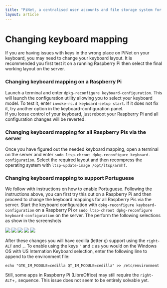 ```yaml
---
title: "PiNet, a centralised user accounts and file storage system for a Raspberry Pi classroom."
layout: article
---
```


Changing keyboard mapping
======

If you are having issues with keys in the wrong place on PiNet on your keyboard, you may need to change your keyboard layout.
It is recommended you first test it on a running Raspberry Pi then select the final working layout on the server.

### Changing keyboard mapping on a Raspberry Pi
Launch a terminal and enter ```dpkg-reconfigure keyboard-configuration```. This will launch the configuration utility allowing you to select your keyboard model.
To test it, enter ```invoke-rc.d keyboard-setup start```.
If it does not fix it, try another option in the keyboard-configuration panel.  
If you loose control of your keyboard, just reboot your Raspberry Pi and all configuration changes will be reverted.

### Changing keyboard mapping for all Raspberry Pis via the server
Once you have figured out the needed keyboard mapping, open a terminal on the server and enter ```sudo ltsp-chroot dpkg-reconfigure keyboard-configuration```.
Select the required layout and then recompress the operating system with ```ltsp-update-image /opt/ltsp/armhf```.

### Changing keyboard mapping to support Portuguese
We follow with instructions on how to enable Portuguese. Following the instructions above, you can first try this out on a Raspberry Pi and then proceed to change the keyboard mappings for all Raspberry Pis via the server. Start the keyboard configuration with  ```dpkg-reconfigure keyboard-configuration``` on a Raspberry Pi or ```sudo ltsp-chroot dpkg-reconfigure keyboard-configuration``` on the server. The perform the following selections as show in the screenshots

![](/assets/images/keyboard/pt.keyboard-configuration_01.jpg)
![](/assets/images/keyboard/pt.keyboard-configuration_02.jpg)
![](/assets/images/keyboard/pt.keyboard-configuration_03.jpg)
![](/assets/images/keyboard/pt.keyboard-configuration_04.jpg)
![](/assets/images/keyboard/pt.keyboard-configuration_05.jpg)

After these changes you will have cedilla (letter ç) support using the ```right-ALT``` and ```,```. To enable using the keys ```'``` and ```c``` as you would on the Windows OS with US Internation Keyboard selection, enter the following line to append to the environment file:

```echo "GTK_IM_MODULE=cedilla QT_IM_MODULE=cedilla" >> /etc/environment```

Still, some apps in Raspberry Pi (LibreOffice) may still require the ```right-ALT```+```,``` sequence. This issue does not seem to be entirely solvable yet.
